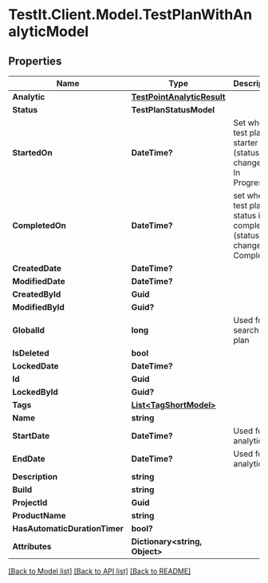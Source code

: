 # TestIt.Client.Model.TestPlanWithAnalyticModel

## Properties

Name | Type | Description | Notes
------------ | ------------- | ------------- | -------------
**Analytic** | [**TestPointAnalyticResult**](TestPointAnalyticResult.md) |  | [optional] 
**Status** | **TestPlanStatusModel** |  | 
**StartedOn** | **DateTime?** | Set when test plan is starter (status changed to: In Progress) | [optional] 
**CompletedOn** | **DateTime?** | set when test plan status is completed (status changed to: Completed) | [optional] 
**CreatedDate** | **DateTime?** |  | [optional] 
**ModifiedDate** | **DateTime?** |  | [optional] 
**CreatedById** | **Guid** |  | [optional] 
**ModifiedById** | **Guid?** |  | [optional] 
**GlobalId** | **long** | Used for search Test plan | [optional] 
**IsDeleted** | **bool** |  | [optional] 
**LockedDate** | **DateTime?** |  | [optional] 
**Id** | **Guid** |  | 
**LockedById** | **Guid?** |  | [optional] 
**Tags** | [**List&lt;TagShortModel&gt;**](TagShortModel.md) |  | [optional] 
**Name** | **string** |  | 
**StartDate** | **DateTime?** | Used for analytics | [optional] 
**EndDate** | **DateTime?** | Used for analytics | [optional] 
**Description** | **string** |  | [optional] 
**Build** | **string** |  | [optional] 
**ProjectId** | **Guid** |  | 
**ProductName** | **string** |  | [optional] 
**HasAutomaticDurationTimer** | **bool?** |  | [optional] 
**Attributes** | **Dictionary&lt;string, Object&gt;** |  | [optional] 

[[Back to Model list]](../README.md#documentation-for-models) [[Back to API list]](../README.md#documentation-for-api-endpoints) [[Back to README]](../README.md)

